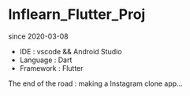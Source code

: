 # Inflearn_Flutter_Proj

since 2020-03-08

* IDE : vscode && Android Studio
* Language : Dart
* Framework : Flutter

The end of the road : making a Instagram clone app...


